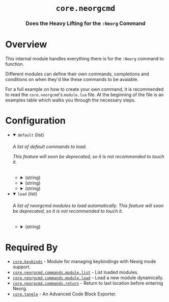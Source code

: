 <div align="center">

# `core.neorgcmd`

### Does the Heavy Lifting for the `:Neorg` Command





</div>

# Overview

This internal module handles everything there is for the `:Neorg` command to function.

Different modules can define their own commands, completions and conditions on when they'd
like these commands to be avaiable.

For a full example on how to create your own command, it is recommended to read the
`core.neorgcmd`'s `module.lua` file. At the beginning of the file is an examples table
which walks you through the necessary steps.

# Configuration

* <details open>
  
  <summary><code>default</code> (list)</summary>
  
  <h6>
  
  <div>
  
  A list of default commands to load.
  
  This feature will soon be deprecated, so it is not recommended to touch it.
  
  </div>
  
  </h6>
  
  
  * <details>
    
    <summary> (string)</summary>
    
    <br>
    
    ```lua
    "module.list"
    ```
    
    </details>
  * <details>
    
    <summary> (string)</summary>
    
    <br>
    
    ```lua
    "module.load"
    ```
    
    </details>
  * <details>
    
    <summary> (string)</summary>
    
    <br>
    
    ```lua
    "return"
    ```
    
    </details>
  
  
  </details>

* <details open>
  
  <summary><code>load</code> (list)</summary>
  
  <h6>
  
  <div>
  
  A list of neorgcmd modules to load automatically.
  This feature will soon be deprecated, so it is not recommended to touch it.
  
  </div>
  
  </h6>
  
  
  * <details>
    
    <summary> (string)</summary>
    
    <br>
    
    ```lua
    "default"
    ```
    
    </details>
  
  
  </details>



# Required By

- [`core.keybinds`](https://github.com/nvim-neorg/neorg/wiki/User-Keybinds) - Module for managing keybindings with Neorg mode support.
- [`core.neorgcmd.commands.module.list`](https://github.com/nvim-neorg/neorg/wiki/Neorgcmd-List) - List loaded modules.
- [`core.neorgcmd.commands.module.load`](https://github.com/nvim-neorg/neorg/wiki/Neorgcmd-List) - Load a new module dynamically.
- [`core.neorgcmd.commands.return`](https://github.com/nvim-neorg/neorg/wiki/Neorgcmd-return) - Return to last location before entering Neorg.
- [`core.tangle`](https://github.com/nvim-neorg/neorg/wiki/Tangling) - An Advanced Code Block Exporter.
